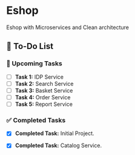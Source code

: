 # Eshop
Eshop with Microservices and Clean architecture
## 📝 To-Do List

### 🚀 Upcoming Tasks
- [ ] **Task 1:** IDP Service
- [ ] **Task 2:** Search Service
- [ ] **Task 3:** Basket Service
- [ ] **Task 4:** Order Service
- [ ] **Task 5:** Report Service

### ✅ Completed Tasks
- [x] **Completed Task:** Initial Project.
- [x] **Completed Task:** Catalog Service.
      
